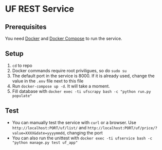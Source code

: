 # UF REST Service

## Prerequisites

You need [Docker](https://docs.docker.com/engine/installation/) and
[Docker Compose](https://docs.docker.com/compose/install/#install-compose
) to run the service.  

## Setup

1. `cd` to repo
2. Docker commands require root priviligues, so do `sudo su` 
3. The default port in the service is 8000. If it is already used, change 
the value in the `.env` file next to this file
4. Run `docker-compose up -d`. It will take a moment.
5. Fill database with `docker exec -ti ufscrapy bash -c "python run.py populate"`

## Test

- You can manually test the service with `curl` or a browser. Use `http://localhost:PORT/uf/list/` and
 `http://localhost:PORT/uf/price/?value=XXXX&date=yyyymmdd`, changing the port 
- You can also run the unittest with `docker exec -ti ufservice bash -c "python manage.py test uf_app"`
